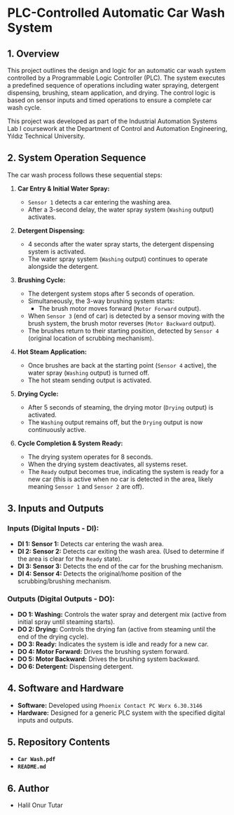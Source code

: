 # PLC-Controlled Automatic Car Wash System

## 1. Overview

This project outlines the design and logic for an automatic car wash system controlled by a Programmable Logic Controller (PLC). The system executes a predefined sequence of operations including water spraying, detergent dispensing, brushing, steam application, and drying. The control logic is based on sensor inputs and timed operations to ensure a complete car wash cycle.

This project was developed as part of the Industrial Automation Systems Lab I coursework at the Department of Control and Automation Engineering, Yıldız Technical University.

## 2. System Operation Sequence

The car wash process follows these sequential steps:

1.  **Car Entry & Initial Water Spray:**
    * `Sensor 1` detects a car entering the washing area.
    * After a 3-second delay, the water spray system (`Washing` output) activates.

2.  **Detergent Dispensing:**
    * 4 seconds after the water spray starts, the detergent dispensing system is activated.
    * The water spray system (`Washing` output) continues to operate alongside the detergent.

3.  **Brushing Cycle:**
    * The detergent system stops after 5 seconds of operation.
    * Simultaneously, the 3-way brushing system starts:
        * The brush motor moves forward (`Motor Forward` output).
    * When `Sensor 3` (end of car) is detected by a sensor moving with the brush system, the brush motor reverses (`Motor Backward` output).
    * The brushes return to their starting position, detected by `Sensor 4` (original location of scrubbing mechanism).

4.  **Hot Steam Application:**
    * Once brushes are back at the starting point (`Sensor 4` active), the water spray (`Washing` output) is turned off.
    * The hot steam sending output is activated.

5.  **Drying Cycle:**
    * After 5 seconds of steaming, the drying motor (`Drying` output) is activated.
    * The `Washing` output remains off, but the `Drying` output is now continuously active.

6.  **Cycle Completion & System Ready:**
    * The drying system operates for 8 seconds.
    * When the drying system deactivates, all systems reset.
    * The `Ready` output becomes true, indicating the system is ready for a new car (this is active when no car is detected in the area, likely meaning `Sensor 1` and `Sensor 2` are off).

## 3. Inputs and Outputs

### Inputs (Digital Inputs - DI):
* **DI 1: Sensor 1:** Detects car entering the wash area.
* **DI 2: Sensor 2:** Detects car exiting the wash area. (Used to determine if the area is clear for the `Ready` state).
* **DI 3: Sensor 3:** Detects the end of the car for the brushing mechanism.
* **DI 4: Sensor 4:** Detects the original/home position of the scrubbing/brushing mechanism.

### Outputs (Digital Outputs - DO):
* **DO 1: Washing:** Controls the water spray and detergent mix (active from initial spray until steaming starts).
* **DO 2: Drying:** Controls the drying fan (active from steaming until the end of the drying cycle).
* **DO 3: Ready:** Indicates the system is idle and ready for a new car.
* **DO 4: Motor Forward:** Drives the brushing system forward.
* **DO 5: Motor Backward:** Drives the brushing system backward.
* **DO 6: Detergent:** Dispensing detergent.

## 4. Software and Hardware

* **Software:** Developed using `Phoenix Contact PC Worx 6.30.3146`
* **Hardware:** Designed for a generic PLC system with the specified digital inputs and outputs.

## 5. Repository Contents

* **`Car Wash.pdf`**
* **`README.md`**

## 6. Author

* Halil Onur Tutar

